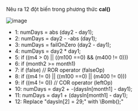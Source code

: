 ﻿Nêu ra 12 đột biến trong phương thức **cal()**

![image](https://user-images.githubusercontent.com/48431650/96531465-e677f800-12b3-11eb-94d7-e32e00dbac46.png)

* 1: numDays = abs (day2 - day1);
* 2: numDays = day2 - -abs (day1);
* 3: numDays = failOnZero (day2 - day1);
* 4: numDays = day2 * day1;
* 5: if ((m4 > 0) || ((m100 ==0) && (m400 != 0)))
* 6: if (month2 >= month1)
* 7: if (false) // ROR operator (falseOp)
* 8: if ((m4 != 0) || ((m100 ==0) || (m400 != 0)))
* 9: if ((m4 != 0)) // COR operator (leftOp)
* 10: numDays = day2 + -(daysIn[month1] - day1);
* 11: numDays = day1 + (daysIn[month1] - day1);
* 12: Replace "daysIn[2] = 29;" with \Bomb();"